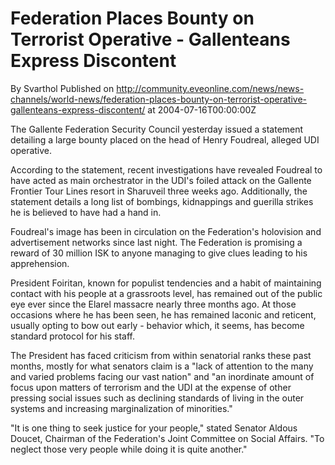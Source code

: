 # Federation Places Bounty on Terrorist Operative - Gallenteans Express Discontent
By Svarthol
Published on http://community.eveonline.com/news/news-channels/world-news/federation-places-bounty-on-terrorist-operative-gallenteans-express-discontent/ at 2004-07-16T00:00:00Z

The Gallente Federation Security Council yesterday issued a statement detailing a large bounty placed on the head of Henry Foudreal, alleged UDI operative.  
  
According to the statement, recent investigations have revealed Foudreal to have acted as main orchestrator in the UDI's foiled attack on the Gallente Frontier Tour Lines resort in Sharuveil three weeks ago. Additionally, the statement details a long list of bombings, kidnappings and guerilla strikes he is believed to have had a hand in.  
  
Foudreal's image has been in circulation on the Federation's holovision and advertisement networks since last night. The Federation is promising a reward of 30 million ISK to anyone managing to give clues leading to his apprehension.  
  
President Foiritan, known for populist tendencies and a habit of maintaining contact with his people at a grassroots level, has remained out of the public eye ever since the Elarel massacre nearly three months ago. At those occasions where he has been seen, he has remained laconic and reticent, usually opting to bow out early - behavior which, it seems, has become standard protocol for his staff.   
  
The President has faced criticism from within senatorial ranks these past months, mostly for what senators claim is a "lack of attention to the many and varied problems facing our vast nation" and "an inordinate amount of focus upon matters of terrorism and the UDI at the expense of other pressing social issues such as declining standards of living in the outer systems and increasing marginalization of minorities."   
  
"It is one thing to seek justice for your people," stated Senator Aldous Doucet, Chairman of the Federation's Joint Committee on Social Affairs. "To neglect those very people while doing it is quite another."

